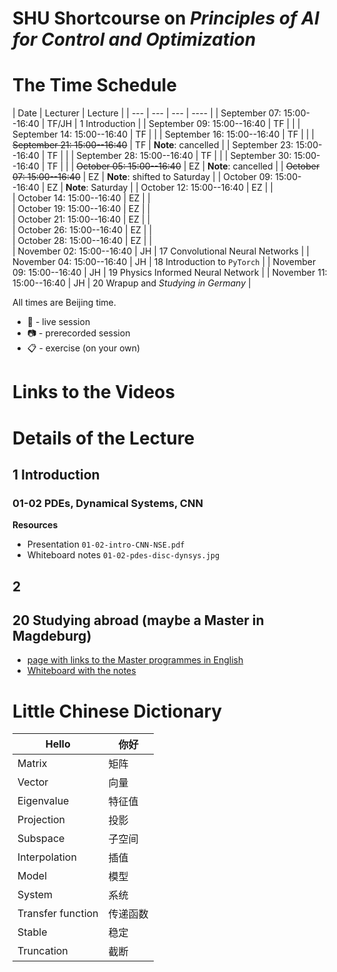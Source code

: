 # SHU Shortcourse on *Principles of AI for Control and Optimization*

# The Time Schedule 

| Date | Lecturer | Lecture |
| --- | --- | --- | ---- |
| September 07: 15:00--16:40 | TF/JH | 1 Introduction  | 
| September 09: 15:00--16:40 | TF |  |
| September 14: 15:00--16:40 | TF |  |
| September 16: 15:00--16:40 | TF |  |
| ~~September 21: 15:00--16:40~~ | TF | **Note**: cancelled |
| September 23: 15:00--16:40 | TF |  |
| September 28: 15:00--16:40 | TF |  |
| September 30: 15:00--16:40 | TF |  |
| ~~October 05: 15:00--16:40~~ | EZ | **Note**: cancelled |
| ~~October 07: 15:00--16:40~~ | EZ | **Note**: shifted to Saturday | 
| October 09: 15:00--16:40 | EZ | **Note**: Saturday | 
| October 12: 15:00--16:40 | EZ |  |  
| October 14: 15:00--16:40 | EZ |  |  
| October 19: 15:00--16:40 | EZ |  |  
| October 21: 15:00--16:40 | EZ |  |  
| October 26: 15:00--16:40 | EZ |  |  
| October 28: 15:00--16:40 | EZ |  |  
| November 02: 15:00--16:40 | JH | 17 Convolutional Neural Networks | 
| November 04: 15:00--16:40 | JH | 18 Introduction to `PyTorch` | 
| November 09: 15:00--16:40 | JH | 19 Physics Informed Neural Network | 
| November 11: 15:00--16:40 | JH | 20 Wrapup and *Studying in Germany* |

All times are Beijing time.

 * :microphone: - live session
 * :camera: - prerecorded session
 * :clipboard: - exercise (on your own)

# Links to the Videos

# Details of the Lecture

## 1 Introduction

### 01-02 PDEs, Dynamical Systems, CNN

**Resources**

 * Presentation `01-02-intro-CNN-NSE.pdf`
 * Whiteboard notes `01-02-pdes-disc-dynsys.jpg`

## 2 

## 20 Studying abroad (maybe a Master in Magdeburg)

* [page with links to the Master programmes in English](https://www.ovgu.de/unimagdeburg/en/Study/Study+Programmes/Study+Programmes+in+English-p-48822.html)
* [Whiteboard with the notes](files/20-study-abroad.png)


# Little Chinese Dictionary

| Hello | 你好 |
--------|--------
| Matrix| 矩阵 |
| Vector| 向量 |
| Eigenvalue |特征值|
| Projection |投影|
| Subspace |子空间|
| Interpolation |插值|
| Model |模型|
| System |系统|
| Transfer function |传递函数|
| Stable |稳定|
| Truncation |截断|
